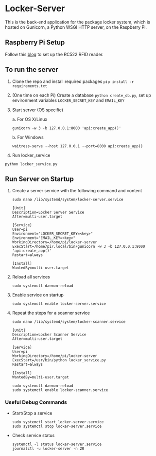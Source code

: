 # Locker-Server
This is the back-end application for the package locker system, which is hosted on Gunicorn, a Python WSGI HTTP server, on the Raspberry Pi.

## Raspberry Pi Setup
Follow this [blog](https://pimylifeup.com/raspberry-pi-rfid-rc522/) to set up the RC522 RFID reader.

## To run the server
1. Clone the repo and install required packages `pip install -r requirements.txt`

2. (One time on each Pi) Create a database `python create_db.py`, set up environment variables `LOCKER_SECRET_KEY` and `EMAIL_KEY`

3. Start server (OS specific)

    a. For OS X/Linux
    ```
    gunicorn -w 3 -b 127.0.0.1:8000 'api:create_app()'
    ```
    b. For Windows
    ```
    waitress-serve --host 127.0.0.1 --port=8000 api:create_app()
    ```

4. Run locker_service

```
python locker_service.py
```

## Run Server on Startup
1. Create a server service with the following command and content
	```
	sudo nano /lib/systemd/system/locker-server.service
	```

	```
	[Unit]
	Description=Locker Server Service
	After=multi-user.target

	[Service]
	User=pi
	Environment="LOCKER_SECRET_KEY=<key>"
	Environment="EMAIL_KEY=<key>"
	WorkingDirectory=/home/pi/locker-server
	ExecStart=/home/pi/.local/bin/gunicorn -w 3 -b 127.0.0.1:8000 'api:create_app()'
	Restart=always

	[Install]
	WantedBy=multi-user.target
	```

2. Reload all services
	```
	sudo systemctl daemon-reload
	```

3. Enable service on startup
	```
	sudo systemctl enable locker-server.service
	```

4. Repeat the steps for a scanner service
	```
	sudo nano /lib/systemd/system/locker-scanner.service
	```

	```
	[Unit]
	Description=Locker Scanner Service
	After=multi-user.target

	[Service]
	User=pi
	WorkingDirectory=/home/pi/locker-server
	ExecStart=/usr/bin/python locker_service.py
	Restart=always

	[Install]
	WantedBy=multi-user.target
	```

	```
	sudo systemctl daemon-reload
	sudo systemctl enable locker-scanner.service
	```

### Useful Debug Commands
- Start/Stop a service
	```
	sudo systemctl start locker-server.service
	sudo systemctl stop locker-server.service
	```
- Check service status
	```
	systemctl -l status locker-server.service
	journalctl -u locker-server -n 20
	```